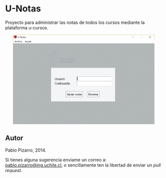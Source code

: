# U-Notas
Proyecto para administrar las notas de todos los cursos mediante la plataforma u-cursos.

<p align="center">
<img src="https://raw.githubusercontent.com/ppizarror/ppizarror.github.io/master/resources/images/u-notas/captura1.PNG" width="90%px">
</p>

## Autor
Pablo Pizarro, 2014.

Si tienes alguna sugerencia envíame un correo a: [pablo.pizarro@ing.uchile.cl](mailto:pablo.pizarro@ing.uchile.cl), o sencillamente ten la libertad de enviar un _pull request_.